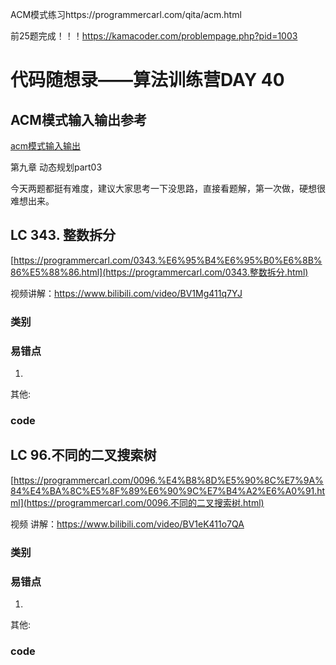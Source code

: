 ACM模式练习https://programmercarl.com/qita/acm.html

前25题完成！！！https://kamacoder.com/problempage.php?pid=1003

# 代码随想录——算法训练营DAY 40

## ACM模式输入输出参考
[acm模式输入输出](https://blog.csdn.net/qq_46046431/article/details/129266738?ops_request_misc=%257B%2522request%255Fid%2522%253A%2522170488815716800197032506%2522%252C%2522scm%2522%253A%252220140713.130102334.pc%255Fall.%2522%257D&request_id=170488815716800197032506&biz_id=0&utm_medium=distribute.pc_search_result.none-task-blog-2~all~first_rank_ecpm_v1~rank_v31_ecpm-2-129266738-null-null.142%5Ev99%5Epc_search_result_base6&utm_term=acm%E6%A8%A1%E5%BC%8F%E8%AF%BB%E5%85%A5vector&spm=1018.2226.3001.4187)

第九章 动态规划part03

今天两题都挺有难度，建议大家思考一下没思路，直接看题解，第一次做，硬想很难想出来。

## LC 343. 整数拆分

[https://programmercarl.com/0343.%E6%95%B4%E6%95%B0%E6%8B%86%E5%88%86.html](https://programmercarl.com/0343.整数拆分.html)  

视频讲解：https://www.bilibili.com/video/BV1Mg411q7YJ



### 类别



### 易错点

1. 

其他:

### code



## LC  96.不同的二叉搜索树 

 

[https://programmercarl.com/0096.%E4%B8%8D%E5%90%8C%E7%9A%84%E4%BA%8C%E5%8F%89%E6%90%9C%E7%B4%A2%E6%A0%91.html](https://programmercarl.com/0096.不同的二叉搜索树.html)  

视频 讲解：https://www.bilibili.com/video/BV1eK411o7QA



### 类别



### 易错点

1. 

其他:

### code